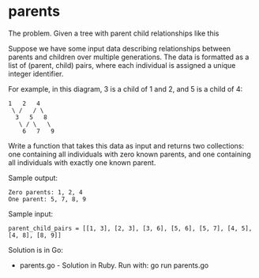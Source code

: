 # parents

The problem. Given a tree with parent child relationships like this

Suppose we have some input data describing relationships between
parents and children over multiple generations. The data is formatted
as a list of (parent, child) pairs, where each individual is assigned
a unique integer identifier.

For example, in this diagram, 3 is a child of 1 and 2, and 5 is a child of 4:
```
1   2   4
 \ /   / \
  3   5   8
   \ / \   \
    6   7   9
```
Write a function that takes this data as input and returns
two collections:
one containing all individuals with zero known parents,
and one containing all individuals with exactly one known parent.

Sample output:
```
Zero parents: 1, 2, 4
One parent: 5, 7, 8, 9
```

Sample input:
```
parent_child_pairs = [[1, 3], [2, 3], [3, 6], [5, 6], [5, 7], [4, 5], [4, 8], [8, 9]]
```

Solution is in Go:

- parents.go - Solution in Ruby. Run with: go run parents.go
